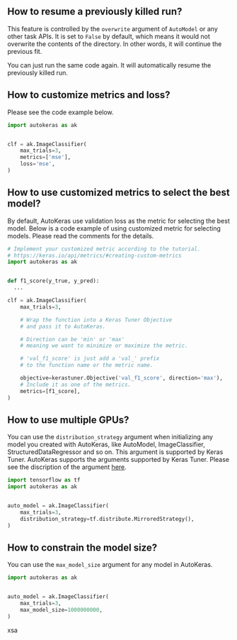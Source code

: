 ## How to resume a previously killed run?
This feature is controlled by the `overwrite` argument of `AutoModel` or any other task APIs.
It is set to `False` by default,
which means it would not overwrite the contents of the directory.
In other words, it will continue the previous fit.

You can just run the same code again.
It will automatically resume the previously killed run.

## How to customize metrics and loss?
Please see the code example below.

```python
import autokeras as ak


clf = ak.ImageClassifier(
    max_trials=3,
    metrics=['mse'],
    loss='mse',
)
```

## How to use customized metrics to select the best model?
By default, AutoKeras use validation loss as the metric for selecting the best model.
Below is a code example of using customized metric for selecting models.
Please read the comments for the details.

```python
# Implement your customized metric according to the tutorial.
# https://keras.io/api/metrics/#creating-custom-metrics
import autokeras as ak


def f1_score(y_true, y_pred):
  ...

clf = ak.ImageClassifier(
    max_trials=3,

    # Wrap the function into a Keras Tuner Objective 
    # and pass it to AutoKeras.

    # Direction can be 'min' or 'max'
    # meaning we want to minimize or maximize the metric.

    # 'val_f1_score' is just add a 'val_' prefix
    # to the function name or the metric name.

    objective=kerastuner.Objective('val_f1_score', direction='max'),
    # Include it as one of the metrics.
    metrics=[f1_score],
)
```

## How to use multiple GPUs?
You can use the `distribution_strategy` argument when initializing any model you created with AutoKeras,
like AutoModel, ImageClassifier, StructuredDataRegressor and so on. This argument is supported by Keras Tuner.
AutoKeras supports the arguments supported by Keras Tuner.
Please see the discription of the argument [here](https://keras-team.github.io/keras-tuner/documentation/tuners/#tuner-class).

```python
import tensorflow as tf
import autokeras as ak


auto_model = ak.ImageClassifier(
    max_trials=3,
    distribution_strategy=tf.distribute.MirroredStrategy(),
)
```

## How to constrain the model size?
You can use the `max_model_size` argument for any model in AutoKeras.

```python
import autokeras as ak


auto_model = ak.ImageClassifier(
    max_trials=3,
    max_model_size=1000000000,
)
```
xsa